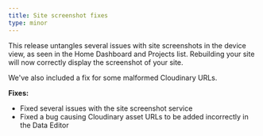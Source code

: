```yaml
---
title: Site screenshot fixes
type: minor
---
```

This release untangles several issues with site screenshots​​​ in the device view, as seen in the Home Dashboard and Projects list. Rebuilding your site will now correctly display the screenshot of your site.

We've also included a fix for some malformed Cloudinary URLs.

**Fixes:**

* Fixed several issues with the site screenshot service
* Fixed a bug causing Cloudinary asset URLs to be added incorrectly in the Data Editor
